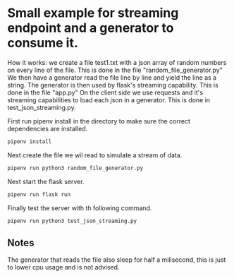 # Small example for streaming endpoint and a generator to consume it.

How it works: we create a file test1.txt with a json array of random numbers on every line of the file. This is done in the file "random_file_generator.py"
We then have a generator read the file line by line and yield the line as a string. The generator is then used by flask's streaming capability. This is done in the file "app.py" On the client side we use requests and it's streaming capabilities to load each json in a generator. This is done in test_json_streaming.py.

First run pipenv install in the directory to make sure the correct dependencies are installed.
```bash
pipenv install
```
Next create the file we wil read to simulate a stream of data.
```bash
pipenv run python3 random_file_generator.py
```

Next start the flask server.
```bash
pipenv run flask run
```
Finally test the server with th following command.
```bash
pipenv run python3 test_json_streaming.py
```
## Notes
The generator that reads the file also sleep for half a milisecond, this is just to lower cpu usage and is not advised. 
